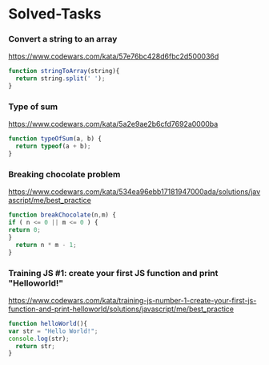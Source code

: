 # Solved-Tasks
### Convert a string to an array
https://www.codewars.com/kata/57e76bc428d6fbc2d500036d
```javascript
function stringToArray(string){
  return string.split(' ');
}
```
### Type of sum
https://www.codewars.com/kata/5a2e9ae2b6cfd7692a0000ba
```javascript
function typeOfSum(a, b) {
  return typeof(a + b);
}
```
### Breaking chocolate problem
https://www.codewars.com/kata/534ea96ebb17181947000ada/solutions/javascript/me/best_practice
```javascript
function breakChocolate(n,m) {
if ( n <= 0 || m <= 0 ) {
return 0;
}
  return n * m - 1;
}
```
### Training JS #1: create your first JS function and print "Helloworld!"
https://www.codewars.com/kata/training-js-number-1-create-your-first-js-function-and-print-helloworld/solutions/javascript/me/best_practice
```javascript
function helloWorld(){
var str = "Hello World!";
console.log(str);
  return str;
}
```